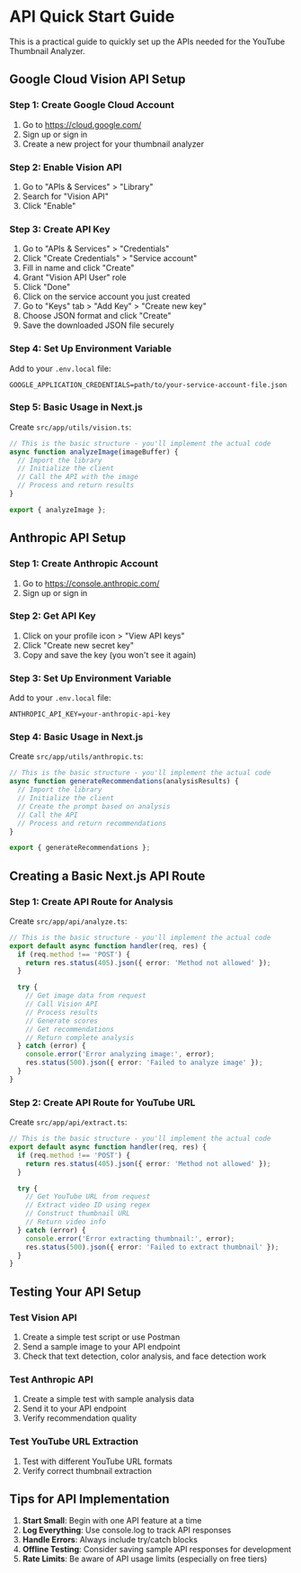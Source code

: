 # API Quick Start Guide

This is a practical guide to quickly set up the APIs needed for the YouTube Thumbnail Analyzer.

## Google Cloud Vision API Setup

### Step 1: Create Google Cloud Account
1. Go to https://cloud.google.com/
2. Sign up or sign in
3. Create a new project for your thumbnail analyzer

### Step 2: Enable Vision API
1. Go to "APIs & Services" > "Library"
2. Search for "Vision API"
3. Click "Enable"

### Step 3: Create API Key
1. Go to "APIs & Services" > "Credentials"
2. Click "Create Credentials" > "Service account"
3. Fill in name and click "Create"
4. Grant "Vision API User" role
5. Click "Done"
6. Click on the service account you just created
7. Go to "Keys" tab > "Add Key" > "Create new key"
8. Choose JSON format and click "Create"
9. Save the downloaded JSON file securely

### Step 4: Set Up Environment Variable
Add to your `.env.local` file:
```
GOOGLE_APPLICATION_CREDENTIALS=path/to/your-service-account-file.json
```

### Step 5: Basic Usage in Next.js
Create `src/app/utils/vision.ts`:

```typescript
// This is the basic structure - you'll implement the actual code
async function analyzeImage(imageBuffer) {
  // Import the library
  // Initialize the client
  // Call the API with the image
  // Process and return results
}

export { analyzeImage };
```

## Anthropic API Setup

### Step 1: Create Anthropic Account
1. Go to https://console.anthropic.com/
2. Sign up or sign in

### Step 2: Get API Key
1. Click on your profile icon > "View API keys"
2. Click "Create new secret key"
3. Copy and save the key (you won't see it again)

### Step 3: Set Up Environment Variable
Add to your `.env.local` file:
```
ANTHROPIC_API_KEY=your-anthropic-api-key
```

### Step 4: Basic Usage in Next.js
Create `src/app/utils/anthropic.ts`:

```typescript
// This is the basic structure - you'll implement the actual code
async function generateRecommendations(analysisResults) {
  // Import the library
  // Initialize the client
  // Create the prompt based on analysis
  // Call the API
  // Process and return recommendations
}

export { generateRecommendations };
```

## Creating a Basic Next.js API Route

### Step 1: Create API Route for Analysis
Create `src/app/api/analyze.ts`:

```typescript
// This is the basic structure - you'll implement the actual code
export default async function handler(req, res) {
  if (req.method !== 'POST') {
    return res.status(405).json({ error: 'Method not allowed' });
  }

  try {
    // Get image data from request
    // Call Vision API
    // Process results
    // Generate scores
    // Get recommendations
    // Return complete analysis
  } catch (error) {
    console.error('Error analyzing image:', error);
    res.status(500).json({ error: 'Failed to analyze image' });
  }
}
```

### Step 2: Create API Route for YouTube URL
Create `src/app/api/extract.ts`:

```typescript
// This is the basic structure - you'll implement the actual code
export default async function handler(req, res) {
  if (req.method !== 'POST') {
    return res.status(405).json({ error: 'Method not allowed' });
  }

  try {
    // Get YouTube URL from request
    // Extract video ID using regex
    // Construct thumbnail URL
    // Return video info
  } catch (error) {
    console.error('Error extracting thumbnail:', error);
    res.status(500).json({ error: 'Failed to extract thumbnail' });
  }
}
```

## Testing Your API Setup

### Test Vision API
1. Create a simple test script or use Postman
2. Send a sample image to your API endpoint
3. Check that text detection, color analysis, and face detection work

### Test Anthropic API
1. Create a simple test with sample analysis data
2. Send it to your API endpoint
3. Verify recommendation quality

### Test YouTube URL Extraction
1. Test with different YouTube URL formats
2. Verify correct thumbnail extraction

## Tips for API Implementation

1. **Start Small**: Begin with one API feature at a time
2. **Log Everything**: Use console.log to track API responses
3. **Handle Errors**: Always include try/catch blocks
4. **Offline Testing**: Consider saving sample API responses for development
5. **Rate Limits**: Be aware of API usage limits (especially on free tiers)